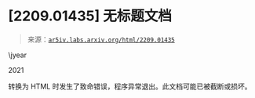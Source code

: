 <!--yml

分类：未分类

日期：2024-09-06 19:44:24

-->

# [2209.01435] 无标题文档

> 来源：[`ar5iv.labs.arxiv.org/html/2209.01435`](https://ar5iv.labs.arxiv.org/html/2209.01435)

\jyear

2021

转换为 HTML 时发生了致命错误，程序异常退出。此文档可能已被截断或损坏。
